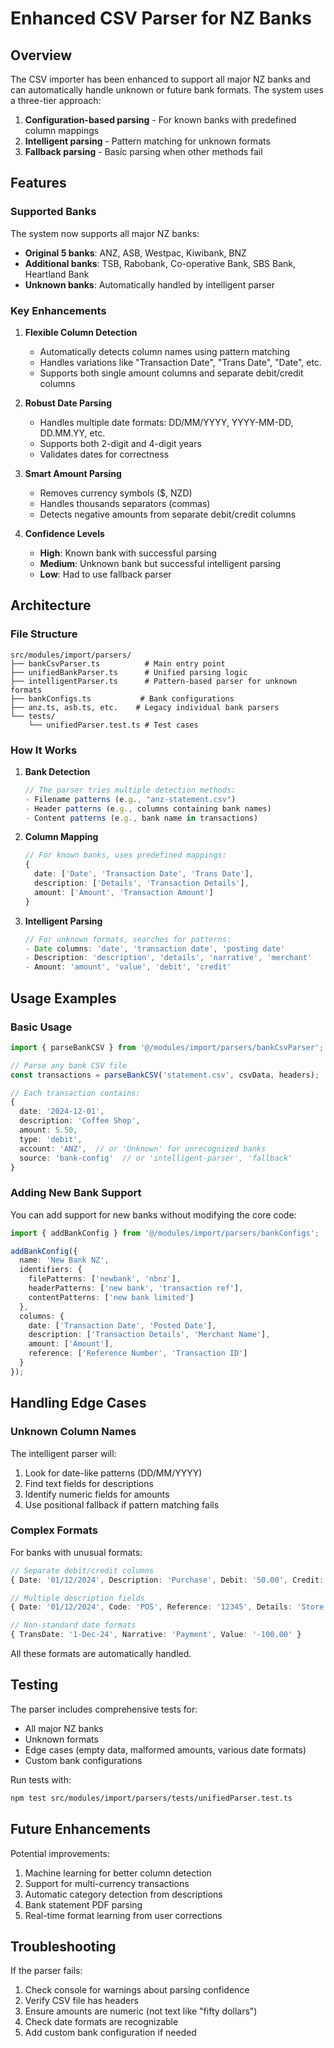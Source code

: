 # Enhanced CSV Parser for NZ Banks

## Overview

The CSV importer has been enhanced to support all major NZ banks and can automatically handle unknown or future bank formats. The system uses a three-tier approach:

1. **Configuration-based parsing** - For known banks with predefined column mappings
2. **Intelligent parsing** - Pattern matching for unknown formats
3. **Fallback parsing** - Basic parsing when other methods fail

## Features

### Supported Banks

The system now supports all major NZ banks:

- **Original 5 banks**: ANZ, ASB, Westpac, Kiwibank, BNZ
- **Additional banks**: TSB, Rabobank, Co-operative Bank, SBS Bank, Heartland Bank
- **Unknown banks**: Automatically handled by intelligent parser

### Key Enhancements

1. **Flexible Column Detection**
   - Automatically detects column names using pattern matching
   - Handles variations like "Transaction Date", "Trans Date", "Date", etc.
   - Supports both single amount columns and separate debit/credit columns

2. **Robust Date Parsing**
   - Handles multiple date formats: DD/MM/YYYY, YYYY-MM-DD, DD.MM.YY, etc.
   - Supports both 2-digit and 4-digit years
   - Validates dates for correctness

3. **Smart Amount Parsing**
   - Removes currency symbols ($, NZD)
   - Handles thousands separators (commas)
   - Detects negative amounts from separate debit/credit columns

4. **Confidence Levels**
   - **High**: Known bank with successful parsing
   - **Medium**: Unknown bank but successful intelligent parsing
   - **Low**: Had to use fallback parser

## Architecture

### File Structure

```
src/modules/import/parsers/
├── bankCsvParser.ts          # Main entry point
├── unifiedBankParser.ts      # Unified parsing logic
├── intelligentParser.ts      # Pattern-based parser for unknown formats
├── bankConfigs.ts           # Bank configurations
├── anz.ts, asb.ts, etc.    # Legacy individual bank parsers
└── tests/
    └── unifiedParser.test.ts # Test cases
```

### How It Works

1. **Bank Detection**
   ```typescript
   // The parser tries multiple detection methods:
   - Filename patterns (e.g., "anz-statement.csv")
   - Header patterns (e.g., columns containing bank names)
   - Content patterns (e.g., bank name in transactions)
   ```

2. **Column Mapping**
   ```typescript
   // For known banks, uses predefined mappings:
   {
     date: ['Date', 'Transaction Date', 'Trans Date'],
     description: ['Details', 'Transaction Details'],
     amount: ['Amount', 'Transaction Amount']
   }
   ```

3. **Intelligent Parsing**
   ```typescript
   // For unknown formats, searches for patterns:
   - Date columns: 'date', 'transaction date', 'posting date'
   - Description: 'description', 'details', 'narrative', 'merchant'
   - Amount: 'amount', 'value', 'debit', 'credit'
   ```

## Usage Examples

### Basic Usage

```typescript
import { parseBankCSV } from '@/modules/import/parsers/bankCsvParser';

// Parse any bank CSV file
const transactions = parseBankCSV('statement.csv', csvData, headers);

// Each transaction contains:
{
  date: '2024-12-01',
  description: 'Coffee Shop',
  amount: 5.50,
  type: 'debit',
  account: 'ANZ',  // or 'Unknown' for unrecognized banks
  source: 'bank-config'  // or 'intelligent-parser', 'fallback'
}
```

### Adding New Bank Support

You can add support for new banks without modifying the core code:

```typescript
import { addBankConfig } from '@/modules/import/parsers/bankConfigs';

addBankConfig({
  name: 'New Bank NZ',
  identifiers: {
    filePatterns: ['newbank', 'nbnz'],
    headerPatterns: ['new bank', 'transaction ref'],
    contentPatterns: ['new bank limited']
  },
  columns: {
    date: ['Transaction Date', 'Posted Date'],
    description: ['Transaction Details', 'Merchant Name'],
    amount: ['Amount'],
    reference: ['Reference Number', 'Transaction ID']
  }
});
```

## Handling Edge Cases

### Unknown Column Names

The intelligent parser will:
1. Look for date-like patterns (DD/MM/YYYY)
2. Find text fields for descriptions
3. Identify numeric fields for amounts
4. Use positional fallback if pattern matching fails

### Complex Formats

For banks with unusual formats:

```typescript
// Separate debit/credit columns
{ Date: '01/12/2024', Description: 'Purchase', Debit: '50.00', Credit: '' }

// Multiple description fields
{ Date: '01/12/2024', Code: 'POS', Reference: '12345', Details: 'Store' }

// Non-standard date formats
{ TransDate: '1-Dec-24', Narrative: 'Payment', Value: '-100.00' }
```

All these formats are automatically handled.

## Testing

The parser includes comprehensive tests for:
- All major NZ banks
- Unknown formats
- Edge cases (empty data, malformed amounts, various date formats)
- Custom bank configurations

Run tests with:
```bash
npm test src/modules/import/parsers/tests/unifiedParser.test.ts
```

## Future Enhancements

Potential improvements:
1. Machine learning for better column detection
2. Support for multi-currency transactions
3. Automatic category detection from descriptions
4. Bank statement PDF parsing
5. Real-time format learning from user corrections

## Troubleshooting

If the parser fails:
1. Check console for warnings about parsing confidence
2. Verify CSV file has headers
3. Ensure amounts are numeric (not text like "fifty dollars")
4. Check date formats are recognizable
5. Add custom bank configuration if needed